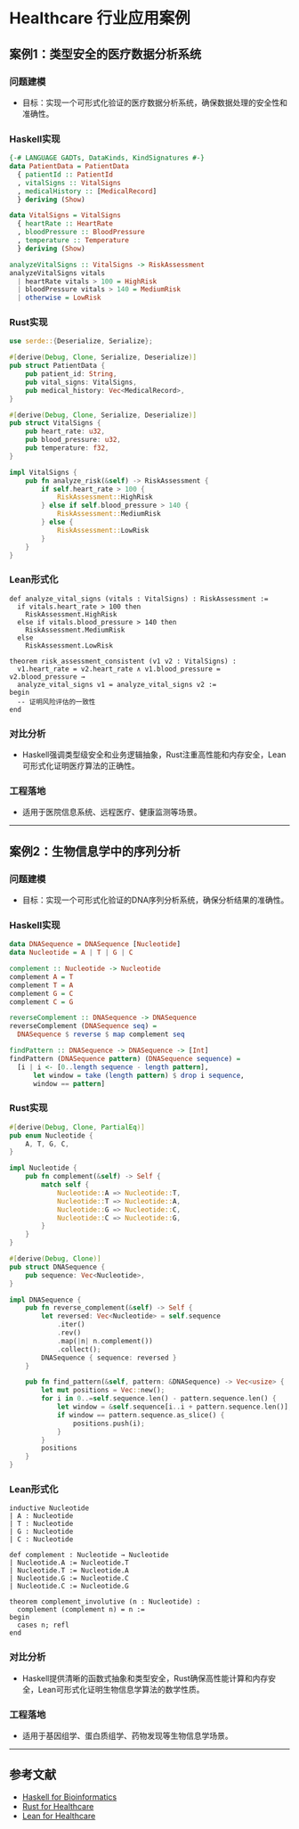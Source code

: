 # Healthcare 行业应用案例

## 案例1：类型安全的医疗数据分析系统

### 问题建模
- 目标：实现一个可形式化验证的医疗数据分析系统，确保数据处理的安全性和准确性。

### Haskell实现
```haskell
{-# LANGUAGE GADTs, DataKinds, KindSignatures #-}
data PatientData = PatientData
  { patientId :: PatientId
  , vitalSigns :: VitalSigns
  , medicalHistory :: [MedicalRecord]
  } deriving (Show)

data VitalSigns = VitalSigns
  { heartRate :: HeartRate
  , bloodPressure :: BloodPressure
  , temperature :: Temperature
  } deriving (Show)

analyzeVitalSigns :: VitalSigns -> RiskAssessment
analyzeVitalSigns vitals
  | heartRate vitals > 100 = HighRisk
  | bloodPressure vitals > 140 = MediumRisk
  | otherwise = LowRisk
```

### Rust实现
```rust
use serde::{Deserialize, Serialize};

#[derive(Debug, Clone, Serialize, Deserialize)]
pub struct PatientData {
    pub patient_id: String,
    pub vital_signs: VitalSigns,
    pub medical_history: Vec<MedicalRecord>,
}

#[derive(Debug, Clone, Serialize, Deserialize)]
pub struct VitalSigns {
    pub heart_rate: u32,
    pub blood_pressure: u32,
    pub temperature: f32,
}

impl VitalSigns {
    pub fn analyze_risk(&self) -> RiskAssessment {
        if self.heart_rate > 100 {
            RiskAssessment::HighRisk
        } else if self.blood_pressure > 140 {
            RiskAssessment::MediumRisk
        } else {
            RiskAssessment::LowRisk
        }
    }
}
```

### Lean形式化
```lean
def analyze_vital_signs (vitals : VitalSigns) : RiskAssessment :=
  if vitals.heart_rate > 100 then
    RiskAssessment.HighRisk
  else if vitals.blood_pressure > 140 then
    RiskAssessment.MediumRisk
  else
    RiskAssessment.LowRisk

theorem risk_assessment_consistent (v1 v2 : VitalSigns) :
  v1.heart_rate = v2.heart_rate ∧ v1.blood_pressure = v2.blood_pressure →
  analyze_vital_signs v1 = analyze_vital_signs v2 :=
begin
  -- 证明风险评估的一致性
end
```

### 对比分析
- Haskell强调类型级安全和业务逻辑抽象，Rust注重高性能和内存安全，Lean可形式化证明医疗算法的正确性。

### 工程落地
- 适用于医院信息系统、远程医疗、健康监测等场景。

---

## 案例2：生物信息学中的序列分析

### 问题建模
- 目标：实现一个可形式化验证的DNA序列分析系统，确保分析结果的准确性。

### Haskell实现
```haskell
data DNASequence = DNASequence [Nucleotide]
data Nucleotide = A | T | G | C

complement :: Nucleotide -> Nucleotide
complement A = T
complement T = A
complement G = C
complement C = G

reverseComplement :: DNASequence -> DNASequence
reverseComplement (DNASequence seq) = 
  DNASequence $ reverse $ map complement seq

findPattern :: DNASequence -> DNASequence -> [Int]
findPattern (DNASequence pattern) (DNASequence sequence) =
  [i | i <- [0..length sequence - length pattern],
      let window = take (length pattern) $ drop i sequence,
      window == pattern]
```

### Rust实现
```rust
#[derive(Debug, Clone, PartialEq)]
pub enum Nucleotide {
    A, T, G, C,
}

impl Nucleotide {
    pub fn complement(&self) -> Self {
        match self {
            Nucleotide::A => Nucleotide::T,
            Nucleotide::T => Nucleotide::A,
            Nucleotide::G => Nucleotide::C,
            Nucleotide::C => Nucleotide::G,
        }
    }
}

#[derive(Debug, Clone)]
pub struct DNASequence {
    pub sequence: Vec<Nucleotide>,
}

impl DNASequence {
    pub fn reverse_complement(&self) -> Self {
        let reversed: Vec<Nucleotide> = self.sequence
            .iter()
            .rev()
            .map(|n| n.complement())
            .collect();
        DNASequence { sequence: reversed }
    }

    pub fn find_pattern(&self, pattern: &DNASequence) -> Vec<usize> {
        let mut positions = Vec::new();
        for i in 0..=self.sequence.len() - pattern.sequence.len() {
            let window = &self.sequence[i..i + pattern.sequence.len()];
            if window == pattern.sequence.as_slice() {
                positions.push(i);
            }
        }
        positions
    }
}
```

### Lean形式化
```lean
inductive Nucleotide
| A : Nucleotide
| T : Nucleotide
| G : Nucleotide
| C : Nucleotide

def complement : Nucleotide → Nucleotide
| Nucleotide.A := Nucleotide.T
| Nucleotide.T := Nucleotide.A
| Nucleotide.G := Nucleotide.C
| Nucleotide.C := Nucleotide.G

theorem complement_involutive (n : Nucleotide) :
  complement (complement n) = n :=
begin
  cases n; refl
end
```

### 对比分析
- Haskell提供清晰的函数式抽象和类型安全，Rust确保高性能计算和内存安全，Lean可形式化证明生物信息学算法的数学性质。

### 工程落地
- 适用于基因组学、蛋白质组学、药物发现等生物信息学场景。

---

## 参考文献
- [Haskell for Bioinformatics](https://hackage.haskell.org/package/bioinformatics)
- [Rust for Healthcare](https://github.com/rust-healthcare)
- [Lean for Healthcare](https://leanprover-community.github.io/) 